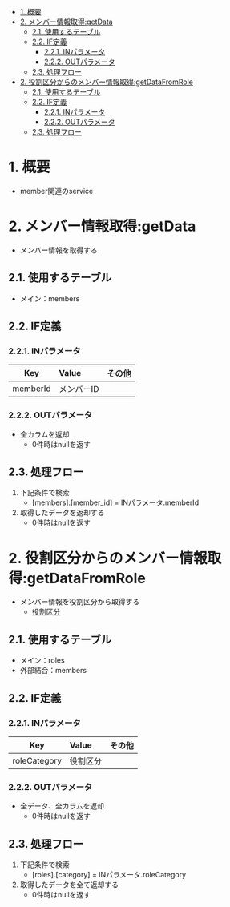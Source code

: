 

- [1. 概要](#1-概要)
- [2. メンバー情報取得:getData](#2-メンバー情報取得getdata)
  - [2.1. 使用するテーブル](#21-使用するテーブル)
  - [2.2. IF定義](#22-if定義)
    - [2.2.1. INパラメータ](#221-inパラメータ)
    - [2.2.2. OUTパラメータ](#222-outパラメータ)
  - [2.3. 処理フロー](#23-処理フロー)
- [2. 役割区分からのメンバー情報取得:getDataFromRole](#2-役割区分からのメンバー情報取得getdatafromrole)
  - [2.1. 使用するテーブル](#21-使用するテーブル-1)
  - [2.2. IF定義](#22-if定義-1)
    - [2.2.1. INパラメータ](#221-inパラメータ-1)
    - [2.2.2. OUTパラメータ](#222-outパラメータ-1)
  - [2.3. 処理フロー](#23-処理フロー-1)

# 1. 概要
- member関連のservice

# 2. メンバー情報取得:getData
- メンバー情報を取得する

## 2.1. 使用するテーブル
- メイン：members

## 2.2. IF定義
### 2.2.1. INパラメータ

| Key | Value | その他 |
| :--: | :-- | :-- |
| memberId | メンバーID |  |

### 2.2.2. OUTパラメータ
- 全カラムを返却
    - 0件時はnullを返す

## 2.3. 処理フロー
1. 下記条件で検索
   - [members].[member_id] = INパラメータ.memberId
2. 取得したデータを返却する
    - 0件時はnullを返す

# 2. 役割区分からのメンバー情報取得:getDataFromRole
- メンバー情報を役割区分から取得する
  - [役割区分](../../03_テーブル/readme.md#2511-データ定義)

## 2.1. 使用するテーブル
- メイン：roles
- 外部結合：members

## 2.2. IF定義
### 2.2.1. INパラメータ

| Key | Value | その他 |
| :--: | :-- | :-- |
| roleCategory | 役割区分 |  |

### 2.2.2. OUTパラメータ
- 全データ、全カラムを返却
    - 0件時はnullを返す

## 2.3. 処理フロー
1. 下記条件で検索
   - [roles].[category] = INパラメータ.roleCategory
2. 取得したデータを全て返却する
    - 0件時はnullを返す